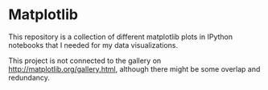 # Matplotlib
This repository is a collection of different matplotlib plots in IPython notebooks that I needed for my data visualizations.

This project is not connected to the gallery on http://matplotlib.org/gallery.html, although there might be some overlap and redundancy.
